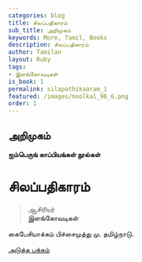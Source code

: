 ```yaml
---
categories: blog
title: சிலப்பதிகாரம்
sub_title: அறிமுகம்
keywords: More, Tamil, Books
description: சிலப்பதிகாரம்
author: Tamilan
layout: Ruby
tags:
- இளங்கோவடிகள்
is_book: 1
permalink: silapathikaaram_1
featured: /images/noolkal_96_6.png
order: 1
---
```



## அறிமுகம்

**ஐம்பெருங் காப்பியங்கள் நூல்கள்**

# சிலப்பதிகாரம்

> ஆசிரியர்  
>  **இளங்கோவடிகள்**

கைபேசியாக்கம் பிச்சைமுத்து மு. தமிழ்நாடு.

[அடுத்த பக்கம்](silapathikaaram_2)